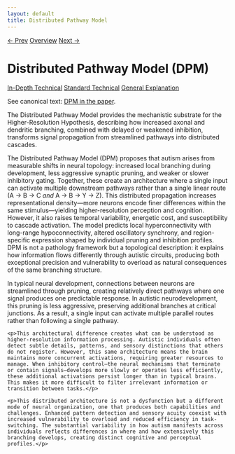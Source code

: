 ```yaml
---
layout: default
title: Distributed Pathway Model
---
```


<link rel="stylesheet" href="{{ site.baseurl }}/assets/css/tabs.css">
<script src="{{ site.baseurl }}/assets/js/tabstate.js"></script>

<div class="navline">
  <a data-nav href="{{ site.baseurl }}/sections/implications">← Prev</a>
  <a data-nav href="{{ site.baseurl }}/">Overview</a>
  <a data-nav href="{{ site.baseurl }}/sections/genetic-molecular">Next →</a>
</div>

# Distributed Pathway Model (DPM)

<div class="tabset">
  <div class="tab-choices">
    <a href="#" data-tab="tab-tech">In-Depth Technical</a>
    <a href="#" data-tab="tab-std">Standard Technical</a>
    <a href="#" data-tab="tab-gen">General Explanation</a>
  </div>

  <div id="tab-tech" class="tab-panel">
    <p class="note">
      See canonical text: <a href="../higher-resolution-hypothesis#the-distributed-pathway-model-dpm">DPM in the paper</a>.
    </p>
    <p>The Distributed Pathway Model provides the mechanistic substrate for the Higher-Resolution Hypothesis, describing how increased axonal and dendritic branching, combined with delayed or weakened inhibition, transforms signal propagation from streamlined pathways into distributed cascades.</p>
  </div>

  <div id="tab-std" class="tab-panel">
    <p>The Distributed Pathway Model (DPM) proposes that autism arises from measurable shifts in neural topology: increased local branching during development, less aggressive synaptic pruning, and weaker or slower inhibitory gating. Together, these create an architecture where a single input can activate multiple downstream pathways rather than a single linear route (A → B → C <em>and</em> A → B → Y → Z). This distributed propagation increases representational density—more neurons encode finer differences within the same stimulus—yielding higher-resolution perception and cognition. However, it also raises temporal variability, energetic cost, and susceptibility to cascade activation. The model predicts local hyperconnectivity with long-range hypoconnectivity, altered oscillatory synchrony, and region-specific expression shaped by individual pruning and inhibition profiles. DPM is not a pathology framework but a topological description: it explains how information flows differently through autistic circuits, producing both exceptional precision and vulnerability to overload as natural consequences of the same branching structure.</p>
  </div>

  <div id="tab-gen" class="tab-panel">
    <p>In typical neural development, connections between neurons are streamlined through pruning, creating relatively direct pathways where one signal produces one predictable response. In autistic neurodevelopment, this pruning is less aggressive, preserving additional branches at critical junctions. As a result, a single input can activate multiple parallel routes rather than following a single pathway.</p>

    <p>This architectural difference creates what can be understood as higher-resolution information processing. Autistic individuals often detect subtle details, patterns, and sensory distinctions that others do not register. However, this same architecture means the brain maintains more concurrent activations, requiring greater resources to manage. When inhibitory control—the neural mechanisms that terminate or contain signals—develops more slowly or operates less efficiently, these additional activations persist longer than in typical brains. This makes it more difficult to filter irrelevant information or transition between tasks.</p>

    <p>This distributed architecture is not a dysfunction but a different mode of neural organization, one that produces both capabilities and challenges. Enhanced pattern detection and sensory acuity coexist with increased vulnerability to overload and reduced efficiency in task-switching. The substantial variability in how autism manifests across individuals reflects differences in where and how extensively this branching develops, creating distinct cognitive and perceptual profiles.</p>
  </div>
</div>
